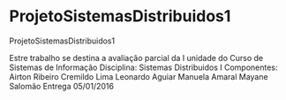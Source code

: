 # ProjetoSistemasDistribuidos1
ProjetoSistemasDistribuidos1


Estre trabalho se destina a avaliação parcial da I unidade do Curso de Sistemas de Informação
Disciplina: Sistemas Distribuidos I
Componentes: Airton Ribeiro
             Cremildo Lima
             Leonardo Aguiar
             Manuela Amaral
             Mayane Salomão
Entrega 05/01/2016

